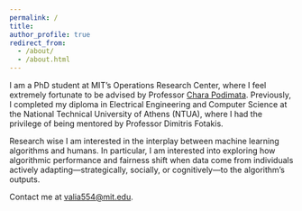 ```yaml
---
permalink: /
title: 
author_profile: true
redirect_from: 
  - /about/
  - /about.html
---
```

I am a PhD student at MIT’s Operations Research Center, where I feel extremely fortunate to be advised by Professor [Chara Podimata](https://www.charapodimata.com/). Previously, I completed my diploma in Electrical Engineering and Computer Science at the National Technical University of Athens (NTUA), where I had the privilege of being mentored by Professor Dimitris Fotakis. 

Research wise I am interested in the interplay between machine learning algorithms and humans. In particular, I am interested into exploring how algorithmic performance and fairness shift when data come from individuals actively adapting—strategically, socially, or cognitively—to the algorithm’s outputs.

Contact me at <span style="color:#00A3A3">valia554@mit.edu</span>.
